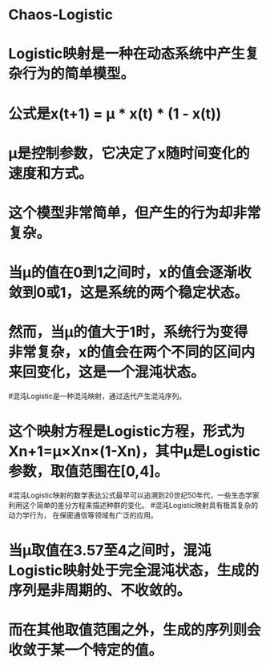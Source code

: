 # Chaos-Logistic
# Logistic映射是一种在动态系统中产生复杂行为的简单模型。
# 公式是x(t+1) = μ * x(t) * (1 - x(t))
# μ是控制参数，它决定了x随时间变化的速度和方式。
# 这个模型非常简单，但产生的行为却非常复杂。
# 当μ的值在0到1之间时，x的值会逐渐收敛到0或1，这是系统的两个稳定状态。
# 然而，当μ的值大于1时，系统行为变得非常复杂，x的值会在两个不同的区间内来回变化，这是一个混沌状态。


#混沌Logistic是一种混沌映射，通过迭代产生混沌序列。
# 这个映射方程是Logistic方程，形式为Xn+1=μ×Xn×(1-Xn)，其中μ是Logistic参数，取值范围在[0,4]。
#混沌Logistic映射的数学表达公式最早可以追溯到20世纪50年代，一些生态学家利用这个简单的差分方程来描述种群的变化。
#混沌Logistic映射具有极其复杂的动力学行为， 在保密通信等领域有广泛的应用。
# 当μ取值在3.57至4之间时，混沌Logistic映射处于完全混沌状态，生成的序列是非周期的、不收敛的。
# 而在其他取值范围之外，生成的序列则会收敛于某一个特定的值。
